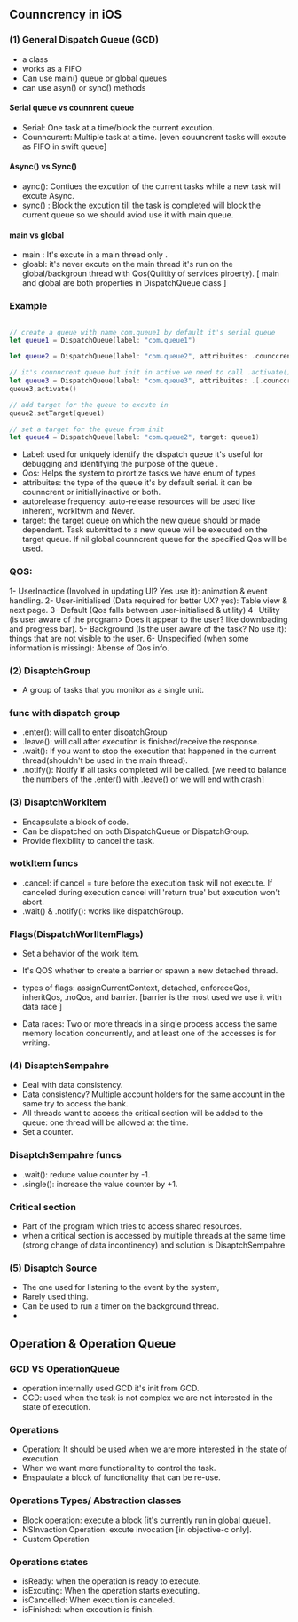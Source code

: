 
## Counncrency in iOS

### (1) General Dispatch Queue (GCD)
- a class
- works as a FIFO
- Can use main() queue or global queues
- can use asyn() or sync() methods


#### Serial queue vs counnrent queue
* Serial: One task at a time/block the current excution.
* Counncurent: Multiple task at a time.
[even couuncrent tasks will excute as FIFO in swift queue]

#### Async() vs Sync()
* aync(): Contiues the excution of the current tasks while a new task will excute Async.
* sync() : Block the excution till the task is completed will block the current queue so we should aviod use it with main queue.

#### main vs global
* main : It's excute in a main thread only .
* gloabl: it's never excute on the main thread it's run on the global/backgroun thread with Qos(Qulitity of services piroerty).
[ main and global are both properties in DispatchQueue class ]



### Example

```swift

// create a queue with name com.queue1 by default it's serial queue 
let queue1 = DispatchQueue(label: "com.queue1")

let queue2 = DispatchQueue(label: "com.queue2", attribuites: .counccrent)

// it's counncrent queue but init in active we need to call .activate()
let queue3 = DispatchQueue(label: "com.queue3", attribuites: .[.counccrent], .initallyInactive])
queue3,activate()

// add target for the queue to excute in
queue2.setTarget(queue1)

// set a target for the queue from init 
let queue4 = DispatchQueue(label: "com.queue2", target: queue1)


```

* Label: used for uniquely identify the dispatch  queue it's useful for debugging and identifying the purpose of the queue .
* Qos: Helps the system to pirortize tasks we have enum of types
* attribuites: the type of the queue it's by default serial. it can be counncrent or initiallyinactive or both.
* autorelease frequency: auto-release resources will be used like inherent, workItwm and Never.
* target: the target queue on which the new queue should br made dependent. Task submitted to a new queue will be executed on the target queue. If nil global counncrent queue for the specified Qos will be used.


### QOS:

1- UserInactice (Involved in updating UI? Yes use it): animation & event handling.
2- User-initialised (Data required for better UX? yes): Table view & next page.
3- Default (Qos falls between user-initialised & utility)
4- Utility (is user aware of the program> Does it appear to the user? like downloading and progress bar).
5- Background (Is the user aware of the task? No use it): things that are not visible to the user.
6- Unspecified (when some information is missing): Abense of Qos info.


### (2) DisaptchGroup
* A group of tasks that you monitor as a single unit.

### func with dispatch group
* .enter(): will call to enter disoatchGroup
* .leave(): will call after execution is finished/receive the response.
* .wait(): If you want to stop the execution that happened in the current thread(shouldn't be used in the main thread).
* .notify(): Notify If all tasks completed will be called.
[we need to balance the numbers of the .enter() with .leave() or we will end with crash]


### (3) DisaptchWorkItem

* Encapsulate a block of code.
* Can be dispatched on both DispatchQueue or DispatchGroup.
* Provide flexibility to cancel the task.

### wotkItem funcs
* .cancel: if cancel = ture before the execution task will not execute. If canceled during execution cancel will 'return true' but execution won't abort.
* .wait() & .notify(): works like dispatchGroup.

### Flags(DispatchWorlItemFlags)
* Set a behavior of the work item.
* It's QOS whether to create a barrier or spawn a new detached thread.
* types of flags: assignCurrentContext, detached, enforeceQos, inheritQos, .noQos, and barrier.
[barrier is the most used we use it with data race ]

* Data races: Two or more threads in a single process access the same memory location concurrently, and at least one of the accesses is for writing.


### (4) DisaptchSempahre
* Deal with data consistency.
* Data consistency? Multiple account holders for the same account in the same try to access the bank.
* All threads want to access the critical section will be added to the queue: one thread will be allowed at the time.
* Set a counter.

### DisaptchSempahre funcs
* .wait(): reduce value counter by -1.
* .single(): increase the value counter by +1.

### Critical section 
* Part of the program which tries to access shared resources.
* when a critical section is accessed by multiple threads at the same time (strong change of data incontinency) and solution is DisaptchSempahre

### (5) Disaptch Source
* The one used for listening to the event by the system,
* Rarely used thing.
* Can be used to run a timer on the background thread.
* 


## Operation & Operation Queue

 ### GCD VS OperationQueue
 * operation internally used GCD it's init from GCD.
 * GCD: used when the task is not complex we are not interested in the state of execution.
   
 ### Operations
 * Operation: It should be used when we are more interested in the state of execution.
 * When we want more functionality to control the task.
 * Enspaulate a block of functionality that can be re-use.

 ### Operations Types/ Abstraction classes
 * Block operation: execute a block [it's currently run in global queue].
 * NSInvaction Operation: excute invocation [in objective-c only].
 * Custom Operation
   
 ### Operations states
 * isReady: when the operation is ready to execute.
 * isExcuting: When the operation starts executing.
 * isCancelled: When execution is canceled.
 * isFinished: when execution is finish.


